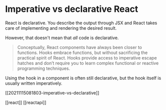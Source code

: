 # Imperative vs declarative React

React is declarative. You describe the output through JSX and React takes care of implementing and rendering the desired result.

However, that doesn't mean that *all* code is declarative.

>Conceptually, React components have always been closer to functions. Hooks embrace functions, but without sacrificing the practical spirit of React. Hooks provide access to imperative escape hatches and don’t require you to learn complex functional or reactive programming techniques.

Using the hook in a component is often still declarative, but the hook itself is usually written imperatively.

[[20211115081803-imperative-vs-declarative]]

[[react]]
[[reactapi]]